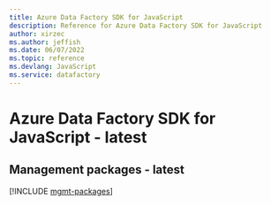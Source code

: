 ```yaml
---
title: Azure Data Factory SDK for JavaScript
description: Reference for Azure Data Factory SDK for JavaScript
author: xirzec
ms.author: jeffish
ms.date: 06/07/2022
ms.topic: reference
ms.devlang: JavaScript
ms.service: datafactory
---
```

# Azure Data Factory SDK for JavaScript - latest
## Management packages - latest
[!INCLUDE [mgmt-packages](data-factory-mgmt-index.md)]
